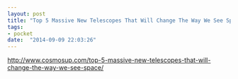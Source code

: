 ```yaml
---
layout: post
title: "Top 5 Massive New Telescopes That Will Change The Way We See Space"
tags:
- pocket
date:  "2014-09-09 22:03:26"
---
```


http://www.cosmosup.com/top-5-massive-new-telescopes-that-will-change-the-way-we-see-space/

